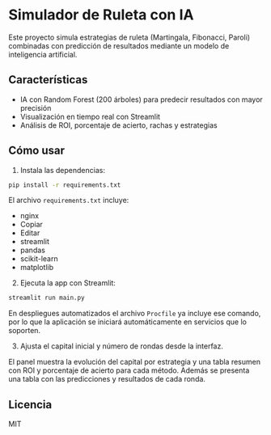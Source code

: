 # Simulador de Ruleta con IA

Este proyecto simula estrategias de ruleta (Martingala, Fibonacci, Paroli) combinadas con predicción de resultados mediante un modelo de inteligencia artificial.

## Características

 - IA con Random Forest (200 árboles) para predecir resultados con mayor precisión
 - Visualización en tiempo real con Streamlit
 - Análisis de ROI, porcentaje de acierto, rachas y estrategias

## Cómo usar

1. Instala las dependencias:

```bash
pip install -r requirements.txt
```
El archivo `requirements.txt` incluye:

- nginx
- Copiar
- Editar
- streamlit
- pandas
- scikit-learn
- matplotlib

2. Ejecuta la app con Streamlit:

```bash
streamlit run main.py
```
En despliegues automatizados el archivo `Procfile` ya incluye ese comando, por
lo que la aplicación se iniciará automáticamente en servicios que lo soporten.

3. Ajusta el capital inicial y número de rondas desde la interfaz.

El panel muestra la evolución del capital por estrategia y una tabla resumen con
ROI y porcentaje de acierto para cada método. Además se presenta una tabla con
las predicciones y resultados de cada ronda.

## Licencia

MIT
